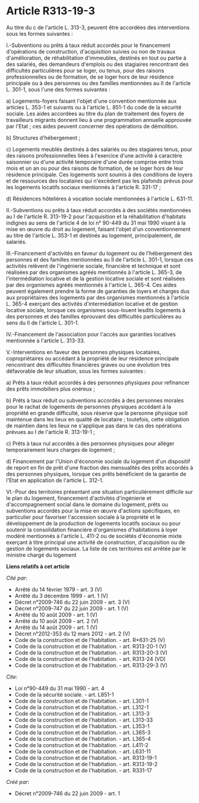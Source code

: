 # Article R313-19-3

Au titre du c de l'article L. 313-3, peuvent être accordées des interventions sous les formes suivantes : 

I.-Subventions ou prêts à taux réduit accordés pour le financement d'opérations de construction, d'acquisition suivies ou non
de travaux d'amélioration, de réhabilitation d'immeubles, destinés en tout ou partie à des salariés, des demandeurs d'emplois
ou des stagiaires rencontrant des difficultés particulières pour se loger, ou tenus, pour des raisons professionnelles ou de
formation, de se loger hors de leur résidence principale ou à des personnes ou des familles mentionnées au II de l'article L.
301-1, sous l'une des formes suivantes : 

a) Logements-foyers faisant l'objet d'une convention mentionnée aux articles L. 353-1 et suivants ou à l'article L. 851-1 du
code de la sécurité sociale. Les aides accordées au titre du plan de traitement des foyers de travailleurs migrants donnent
lieu à une programmation annuelle approuvée par l'Etat ; ces aides peuvent concerner des opérations de démolition. 

b) Structures d'hébergement ; 

c) Logements meublés destinés à des salariés ou des stagiaires tenus, pour des raisons professionnelles liées à l'exercice
d'une activité à caractère saisonnier ou d'une activité temporaire d'une durée comprise entre trois mois et un an ou pour des
raisons de formation, de se loger hors de leur résidence principale. Ces logements sont soumis à des conditions de loyers et
de ressources des locataires qui n'excèdent pas les plafonds prévus pour les logements locatifs sociaux mentionnés à
l'article R. 331-17 ; 

d) Résidences hôtelières à vocation sociale mentionnées à l'article L. 631-11. 

II.-Subventions ou prêts à taux réduit accordés à des sociétés mentionnées au I de l'article R. 313-19-2 pour l'acquisition
et la réhabilitation d'habitats indignes au sens de l'article 4 de loi n° 90-449 du 31 mai 1990 visant à la mise en œuvre du
droit au logement, faisant l'objet d'un conventionnement au titre de l'article L. 353-1 et destinés au logement,
principalement, de salariés. 

III.-Financement d'activités en faveur du logement ou de l'hébergement des personnes et des familles mentionnées au II de
l'article L. 301-1, lorsque ces activités relèvent de l'ingénierie sociale, financière et technique et sont réalisées par des
organismes agréés mentionnés à l'article L. 365-3, de l'intermédiation locative et de la gestion locative sociale et sont
réalisées par des organismes agréés mentionnés à l'article L. 365-4. Ces aides peuvent également prendre la forme de
garanties de loyers et charges dus aux propriétaires des logements par des organismes mentionnés à l'article L. 365-4
exerçant des activités d'intermédiation locative et de gestion locative sociale, lorsque ces organismes sous-louent lesdits
logements à des personnes et des familles éprouvant des difficultés particulières au sens du II de l'article L. 301-1. 

IV.-Financement de l'association pour l'accès aux garanties locatives mentionnée à l'article L. 313-33.

V.-Interventions en faveur des personnes physiques locataires, copropriétaires ou accédant à la propriété de leur résidence
principale rencontrant des difficultés financières graves ou une évolution très défavorable de leur situation, sous les
formes suivantes : 

a) Prêts à taux réduit accordés à des personnes physiques pour refinancer des prêts immobiliers plus onéreux ; 

b) Prêts à taux réduit ou subventions accordés à des personnes morales pour le rachat de logements de personnes physiques
accédant à la propriété en grande difficulté, sous réserve que la personne physique soit maintenue dans les lieux en qualité
de locataire ; toutefois, cette obligation de maintien dans les lieux ne s'applique pas dans le cas des opérations prévues au
I de l'article R. 313-19-1 ; 

c) Prêts à taux nul accordés à des personnes physiques pour alléger temporairement leurs charges de logement ; 

d) Financement par l'Union d'économie sociale du logement d'un dispositif de report en fin de prêt d'une fraction des
mensualités des prêts accordés à des personnes physiques, lorsque ces prêts bénéficient de la garantie de l'Etat en
application de l'article L. 312-1. 

VI.-Pour des territoires présentant une situation particulièrement difficile sur le plan du logement, financement d'activités
d'ingénierie et d'accompagnement social dans le domaine du logement, prêts ou subventions accordés pour la mise en œuvre
d'actions spécifiques, en particulier pour favoriser l'accession sociale à la propriété et le développement de la production
de logements locatifs sociaux ou pour soutenir la consolidation financière d'organismes d'habitations à loyer modéré
mentionnés à l'article L. 411-2 ou de sociétés d'économie mixte exerçant à titre principal une activité de construction,
d'acquisition ou de gestion de logements sociaux. La liste de ces territoires est arrêtée par le ministre chargé du logement

**Liens relatifs à cet article**

_Cité par_:

  - Arrêté du 14 février 1979 - art. 3 (V)
  - Arrêté du 3 décembre 1999 - art. 1 (V)
  - Décret n°2009-746 du 22 juin 2009 - art. 3 (V)
  - Décret n°2009-747 du 22 juin 2009 - art. 1 (V)
  - Arrêté du 10 août 2009 - art. 1 (V)
  - Arrêté du 10 août 2009 - art. 2 (V)
  - Arrêté du 14 août 2009 - art. 1 (V)
  - Décret n°2012-353 du 12 mars 2012 - art. 2 (V)
  - Code de la construction et de l'habitation. - art. R*631-25 (V)
  - Code de la construction et de l'habitation. - art. R313-20-1 (V)
  - Code de la construction et de l'habitation. - art. R313-20-3 (V)
  - Code de la construction et de l'habitation. - art. R313-24 (VD)
  - Code de la construction et de l'habitation. - art. R313-29-3 (V)

_Cite_:

  - Loi n°90-449 du 31 mai 1990 - art. 4
  - Code de la sécurité sociale. - art. L851-1
  - Code de la construction et de l'habitation. - art. L301-1
  - Code de la construction et de l'habitation. - art. L312-1
  - Code de la construction et de l'habitation. - art. L313-3
  - Code de la construction et de l'habitation. - art. L313-33
  - Code de la construction et de l'habitation. - art. L353-1
  - Code de la construction et de l'habitation. - art. L365-3
  - Code de la construction et de l'habitation. - art. L365-4
  - Code de la construction et de l'habitation. - art. L411-2
  - Code de la construction et de l'habitation. - art. L631-11
  - Code de la construction et de l'habitation. - art. R313-19-1
  - Code de la construction et de l'habitation. - art. R313-19-2
  - Code de la construction et de l'habitation. - art. R331-17

_Créé par_:

  - Décret n°2009-746 du 22 juin 2009 - art. 1

